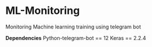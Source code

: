 # ML-Monitoring
Monitoring Machine learning training using telegram bot


**Dependencies**
Python-telegram-bot == 12
Keras == 2.2.4
